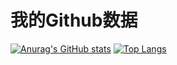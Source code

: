# 我的Github数据
[![Anurag's GitHub stats](https://github-readme-stats.vercel.app/api?username=Chrithon&show_icons=true&theme=radical)](https://github.com/anuraghazra/github-readme-stats)
[![Top Langs](https://github-readme-stats.vercel.app/api/top-langs/?username=Chrithon)](https://github.com/anuraghazra/github-readme-stats)
